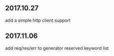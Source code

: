 ## 2017.10.27

add a simple http client support

## 2017.11.06

add req/res/err to generator reserved keyword list
